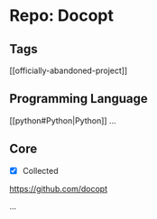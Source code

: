 # Repo: Docopt

## Tags
[[officially-abandoned-project]]
## Programming Language
[[python#Python|Python]] ...
## Core

- [X] Collected

https://github.com/docopt

...